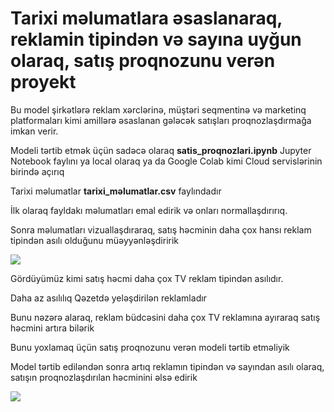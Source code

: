 # Tarixi məlumatlara əsaslanaraq, reklamin tipindən və sayına uyğun olaraq, satış proqnozunu verən proyekt
Bu model şirkətlərə reklam xərclərinə, müştəri seqmentinə və marketinq platformaları kimi amillərə əsaslanan gələcək satışları proqnozlaşdırmağa imkan verir. 

Modeli tərtib etmək üçün sadəcə olaraq **satis_proqnozlari.ipynb** Jupyter Notebook faylını ya local olaraq ya da Google Colab kimi Cloud servislərinin birində açırıq

Tarixi məlumatlar **tarixi_məlumatlar.csv** faylındadır

İlk olaraq fayldakı məlumatları emal edirik və onları normallaşdırırıq.

Sonra məlumatları vizuallaşdıraraq, satış həcminin daha çox hansı reklam tipindən asılı olduğunu müəyyənləşdiririk

<img src="https://i.postimg.cc/Y9zFJ0DY/1.png" />

Gördüyümüz kimi satış həcmi daha çox TV reklam tipindən asılıdır. 

Daha az asılılıq Qəzetdə yeləşdirilən reklamladır

Bunu nəzərə alaraq, reklam büdcəsini daha çox TV reklamına ayıraraq satış həcmini artıra bilərik

Bunu yoxlamaq üçün satış proqnozunu verən modeli tərtib etməliyik

Model tərtib ediləndən sonra artıq reklamın tipindən və sayından asılı olaraq, satışın proqnozlaşdırılan həcminini əlsə edirik

<img src="https://i.postimg.cc/X7QRngBD/2.png" />
